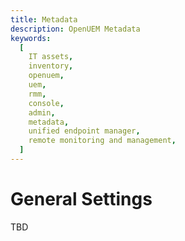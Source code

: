 ```yaml
---
title: Metadata
description: OpenUEM Metadata
keywords:
  [
    IT assets,
    inventory,
    openuem,
    uem,
    rmm,
    console,
    admin,
    metadata,
    unified endpoint manager,
    remote monitoring and management,
  ]
---
```


# General Settings

TBD
